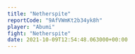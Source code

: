 ```yaml
---
title: "Netherspite"
reportCode: "9AfVWmKt2b34yk8h"
player: "Abumi"
fight: "Netherspite"
date: 2021-10-09T12:54:48.063000+00:00
---
```

